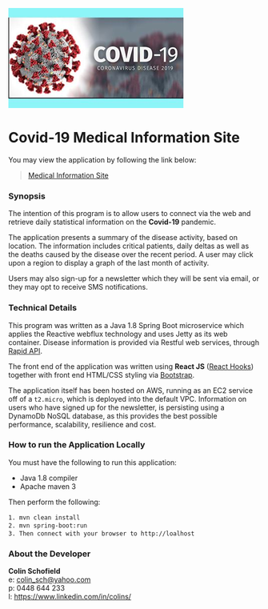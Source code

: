 ![](logo.jpg)

# Covid-19 Medical Information Site

You may view the application by following the link below:

> [Medical Information Site](http://ec2-3-8-131-4.eu-west-2.compute.amazonaws.com)

### Synopsis
The intention of this program is to allow users to connect via the web and retrieve daily statistical information on the 
**Covid-19** pandemic.
 
The application presents a summary of the disease activity, based on location. The information includes 
critical patients, daily deltas as well as the deaths caused by the disease over the recent period. A user may click upon a region to display a graph of the last month of activity.

Users may also sign-up for a newsletter which they will be sent via email, or they may opt to receive SMS notifications. 

### Technical Details
This program was written as a Java 1.8 Spring Boot microservice which applies the Reactive webflux technology and uses 
Jetty as its web container. Disease information is provided via Restful web services, through [Rapid API](https://rapidapi.com).  

The front end of the application was written using **React JS** ([React Hooks](https://reactjs.org/docs/hooks-intro.html))
together with front end HTML/CSS styling via [Bootstrap](https://getbootstrap.com).

The application itself has been hosted on AWS, running as an EC2 service off of a `t2.micro`, which is deployed into the 
default VPC. Information on users who have signed up for the newsletter, is persisting using a 
DynamoDb NoSQL database, as this provides the best possible performance, scalability, resilience and cost.
 
 ### How to run the Application Locally
 You must have the following to run this application:
 - Java 1.8 compiler 
 - Apache maven 3 
 
 Then perform the following:
 ```
 1. mvn clean install
 2. mvn spring-boot:run
 3. Then connect with your browser to http://loalhost
 ```

### About the Developer

**Colin Schofield**   
e: colin_sch@yahoo.com  
p: 0448 644 233  
l: https://www.linkedin.com/in/colins/
